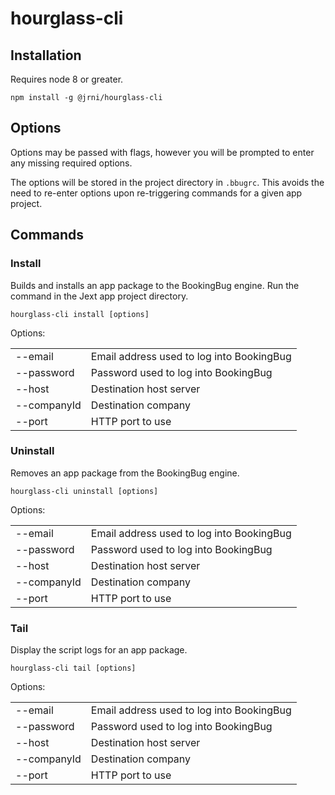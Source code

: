 # hourglass-cli

## Installation

Requires node 8 or greater.

```npm install -g @jrni/hourglass-cli```

## Options

Options may be passed with flags, however you will be prompted to enter any missing required
options.

The options will be stored in the project directory in ```.bbugrc```. This avoids the need to
re-enter options upon re-triggering commands for a given app project.

## Commands

### Install

Builds and installs an app package to the BookingBug engine. Run the command in the Jext app project
directory.

```hourglass-cli install [options]```

Options:

<table>
  <tr>
    <td>--email</td><td>Email address used to log into BookingBug</td>
  </tr>
  <tr>
    <td>--password</td><td>Password used to log into BookingBug</td>
  </tr>
  <tr>
    <td>--host</td><td>Destination host server</td>
  </tr>
  <tr>
    <td>--companyId</td><td>Destination company</td>
  </tr>
  <tr>
    <td>--port</td><td>HTTP port to use</td>
</table>

### Uninstall

Removes an app package from the BookingBug engine.

```hourglass-cli uninstall [options]```

Options:

<table>
  <tr>
    <td>--email</td><td>Email address used to log into BookingBug</td>
  </tr>
  <tr>
    <td>--password</td><td>Password used to log into BookingBug</td>
  </tr>
  <tr>
    <td>--host</td><td>Destination host server</td>
  </tr>
  <tr>
    <td>--companyId</td><td>Destination company</td>
  </tr>
  <tr>
    <td>--port</td><td>HTTP port to use</td>
</table>

### Tail

Display the script logs for an app package.

```hourglass-cli tail [options]```

Options:

<table>
  <tr>
    <td>--email</td><td>Email address used to log into BookingBug</td>
  </tr>
  <tr>
    <td>--password</td><td>Password used to log into BookingBug</td>
  </tr>
  <tr>
    <td>--host</td><td>Destination host server</td>
  </tr>
  <tr>
    <td>--companyId</td><td>Destination company</td>
  </tr>
  <tr>
    <td>--port</td><td>HTTP port to use</td>
</table>

